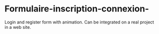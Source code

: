 # Formulaire-inscription-connexion-
Login and register form with animation.
Can be integrated on a real project in a web site.
